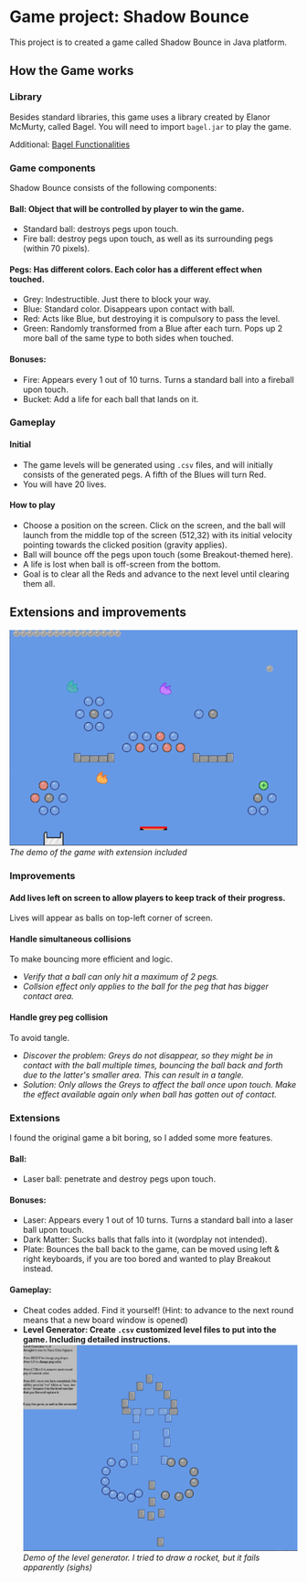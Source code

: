 # Game project: Shadow Bounce
This project is to created a game called Shadow Bounce in Java platform.

## How the Game works

### Library
Besides standard libraries, this game uses a library created by Elanor McMurty, called Bagel. You will need to import `bagel.jar` to play the game.

Additional: [Bagel Functionalities](https://people.eng.unimelb.edu.au/mcmurtrye/bagel-doc/)

### Game components
Shadow Bounce consists of the following components:
#### Ball: Object that will be controlled by player to win the game.
  * Standard ball: destroys pegs upon touch.
  * Fire ball: destroy pegs upon touch, as well as its surrounding pegs (within 70 pixels).
#### Pegs: Has different colors. Each color has a different effect when touched.
  * Grey: Indestructible. Just there to block your way.
  * Blue: Standard color. Disappears upon contact with ball.
  * Red: Acts like Blue, but destroying it is compulsory to pass the level.
  * Green: Randomly transformed from a Blue after each turn. Pops up 2 more ball of the same type to both sides when touched.
#### Bonuses:
  * Fire: Appears every 1 out of 10 turns. Turns a standard ball into a fireball upon touch.
  * Bucket: Add a life for each ball that lands on it.
  
### Gameplay

#### Initial
* The game levels will be generated using `.csv` files, and will initially consists of the generated pegs. A fifth of the Blues will turn Red.
* You will have 20 lives.

#### How to play
* Choose a position on the screen. Click on the screen, and the ball will launch from the middle top of the screen (512,32) with its initial velocity pointing towards the clicked position (gravity applies).
* Ball will bounce off the pegs upon touch (some Breakout-themed here).
* A life is lost when ball is off-screen from the bottom.
* Goal is to clear all the Reds and advance to the next level until clearing them all.

## Extensions and improvements
 ![Gameplay](shadowbounce.PNG)
 *The demo of the game with extension included*

### Improvements

#### Add lives left on screen to allow players to keep track of their progress.
  Lives will appear as balls on top-left corner of screen.
#### Handle simultaneous collisions
To make bouncing more efficient and logic.
  * *Verify that a ball can only hit a maximum of 2 pegs.*
  * *Collsion effect only applies to the ball for the peg that has bigger contact area.*
#### Handle grey peg collision
To avoid tangle.
  * *Discover the problem: Greys do not disappear, so they might be in contact with the ball multiple times, bouncing the ball back and forth due to the latter's smaller area. This can result in a tangle.*
  * *Solution: Only allows the Greys to affect the ball once upon touch. Make the effect available again only when ball has gotten out of contact.*
  
### Extensions
I found the original game a bit boring, so I added some more features.
#### Ball:
  * Laser ball: penetrate and destroy pegs upon touch.
#### Bonuses:
  * Laser: Appears every 1 out of 10 turns. Turns a standard ball into a laser ball upon touch.
  * Dark Matter: Sucks balls that falls into it (wordplay not intended).
  * Plate: Bounces the ball back to the game, can be moved using left & right keyboards, if you are too bored and wanted to play Breakout instead.
#### Gameplay:
  * Cheat codes added. Find it yourself! (Hint: to advance to the next round means that a new board window is opened)
  * **Level Generator: Create `.csv` customized level files to put into the game. Including detailed instructions.**
  ![level](levelgenerator.PNG)
  *Demo of the level generator. I tried to draw a rocket, but it fails apparently (sighs)*
